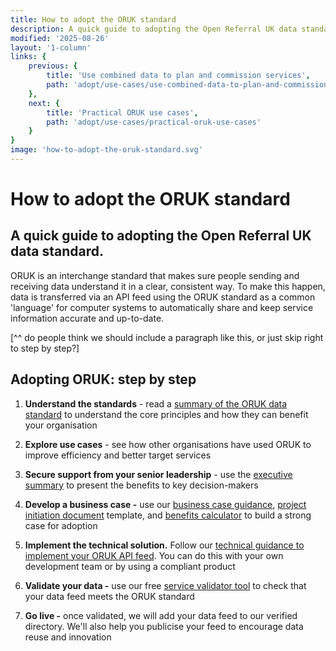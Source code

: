```yaml
---
title: How to adopt the ORUK standard
description: A quick guide to adopting the Open Referral UK data standard.
modified: '2025-08-26'
layout: '1-column'
links: {
    previous: {
        title: 'Use combined data to plan and commission services',
        path: 'adopt/use-cases/use-combined-data-to-plan-and-commission-services'
    },
    next: {
        title: 'Practical ORUK use cases',
        path: 'adopt/use-cases/practical-oruk-use-cases'
    }
}
image: 'how-to-adopt-the-oruk-standard.svg'
---
```


# How to adopt the ORUK standard

## A quick guide to adopting the Open Referral UK data standard.

ORUK is an interchange standard that makes sure people sending and receiving data understand it in a clear, consistent way. To make this happen, data is transferred via an API feed using the ORUK standard as a common 'language' for computer systems to automatically share and keep service information accurate and up-to-date. 

\[^^ do people think we should include a paragraph like this, or just skip right to step by step?\]

## Adopting ORUK: step by step 

1. **Understand the standards** \- read a [summary of the ORUK data standard](/about/10-introducing) to understand the core principles and how they can benefit your organisation

2. **Explore use cases** \- see how other organisations have used ORUK to improve efficiency and better target services

3. **Secure support from your senior leadership** \- use the [executive summary](/adopt/01_summary) to present the benefits to key decision-makers

4. **Develop a business case \-** use our [business case guidance](/adopt/02_business_case), [project initiation document](/adopt/03_pid) template, and [benefits calculator](/adopt/04_benefits_calculator) to build a strong case for adoption

5. **Implement the technical solution.** Follow our [technical guidance to implement your ORUK API feed](/developers/overview). You can do this with your own development team or by using a compliant product

6. **Validate your data \-** use our free [service validator tool](/developers/validator) to check that your data feed meets the ORUK standard

7. **Go live \-** once validated, we will add your data feed to our verified directory. We'll also help you publicise your feed to encourage data reuse and innovation